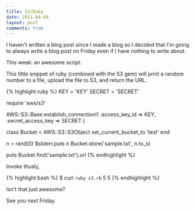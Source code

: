```yaml
---
title: S3/Ruby
date: 2011-04-08
layout: post
comments: true
---
```


I haven't written a blog post since I made a blog so I decided that I'm going to always write a blog post on Friday even if I have nothing to write about.

This week: an awesome script.

This little snippet of ruby (combined with the S3 gem) will print a random number to a file, upload the file to S3, and return the URL.

{% highlight ruby %}
KEY = 'KEY'
SECRET = 'SECRET'

require 'aws/s3'

AWS::S3::Base.establish_connection!(
  :access_key_id => KEY,
  :secret_access_key => SECRET
)


class Bucket < AWS::S3::S3Object
  set_current_bucket_to 'test'
end

n = rand(5)
$stderr.puts n
Bucket.store('sample.txt', n.to_s)

puts Bucket.find('sample.txt').url
{% endhighlight %}

Invoke thusly,

{% highlight bash %}
$ curl `ruby s3.rb`
5
5
{% endhighlight %}

Isn't that just awesome?

See you next Friday.